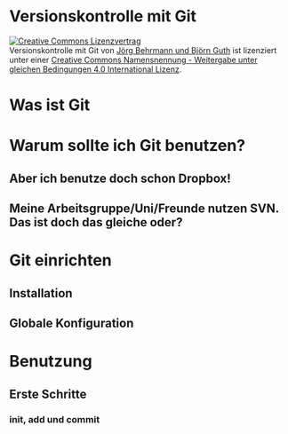 Versionskontrolle mit Git
=========================

<a rel="license" href="http://creativecommons.org/licenses/by-sa/4.0/"><img alt="Creative Commons Lizenzvertrag" style="border-width:0" src="http://i.creativecommons.org/l/by-sa/4.0/88x31.png" /></a><br /><span xmlns:dct="http://purl.org/dc/terms/" href="http://purl.org/dc/dcmitype/Text" property="dct:title" rel="dct:type">Versionskontrolle mit Git</span> von <a xmlns:cc="http://creativecommons.org/ns#" href="https://github.com/behrmann/tutorials_de/blob/master/Git.md" property="cc:attributionName" rel="cc:attributionURL">Jörg Behrmann und Björn Guth</a> ist lizenziert unter einer <a rel="license" href="http://creativecommons.org/licenses/by-sa/4.0/">Creative Commons Namensnennung - Weitergabe unter gleichen Bedingungen 4.0 International Lizenz</a>.

# Was ist Git


# Warum sollte ich Git benutzen?

## Aber ich benutze doch schon Dropbox!


## Meine Arbeitsgruppe/Uni/Freunde nutzen SVN. Das ist doch das gleiche oder?


# Git einrichten

## Installation


## Globale Konfiguration


# Benutzung

## Erste Schritte


### init, add und commit


